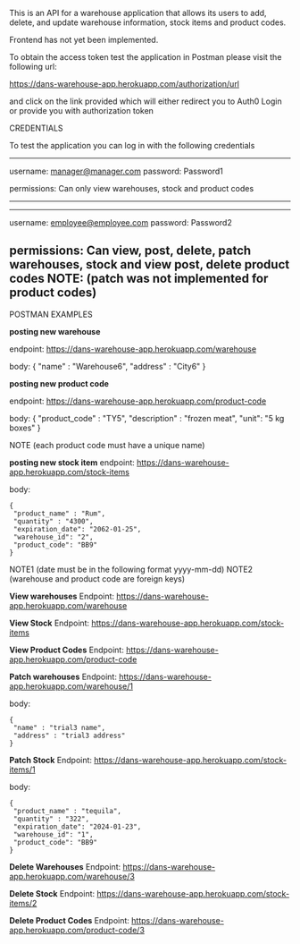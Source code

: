 This is an API for a warehouse application that allows its users to add, delete, and update warehouse information,
stock items and product codes.

Frontend has not yet been implemented.

To obtain the access token test the application in Postman please visit the following url: 

https://dans-warehouse-app.herokuapp.com/authorization/url

and click on the link provided which will either redirect you to Auth0 Login or provide you with 
authorization token 



CREDENTIALS

To test the application you can log in with the following credentials

---------------------------------------
username: manager@manager.com
password: Password1

permissions: Can only view warehouses, stock and product codes 

---------------------------------------


---------------------------------------
username: employee@employee.com
password: Password2

permissions: Can view, post, delete, patch warehouses, stock and view post, delete product codes
NOTE: (patch was not implemented for product codes) 
-----------------------------------------



POSTMAN EXAMPLES

********posting new warehouse********

endpoint:
    https://dans-warehouse-app.herokuapp.com/warehouse

body:
    {
     "name" : "Warehouse6",
     "address" : "City6"
    }
    
********posting new product code********

endpoint:
    https://dans-warehouse-app.herokuapp.com/product-code
    
body:
    {
     "product_code" : "TY5",
     "description" : "frozen meat",
     "unit": "5 kg boxes"
    }    
    
NOTE (each product code must have a unique name)
    
********posting new stock item********
endpoint:
    https://dans-warehouse-app.herokuapp.com/stock-items

body:

    {
     "product_name" : "Rum",
     "quantity" : "4300",
     "expiration_date": "2062-01-25",
     "warehouse_id": "2",
     "product_code": "BB9"
    }
NOTE1 (date must be in the following format yyyy-mm-dd)
NOTE2 (warehouse and product code are foreign keys)
  

********View warehouses********
Endpoint:
https://dans-warehouse-app.herokuapp.com/warehouse


********View Stock********
Endpoint:
https://dans-warehouse-app.herokuapp.com/stock-items



********View Product Codes********
Endpoint:
https://dans-warehouse-app.herokuapp.com/product-code



********Patch warehouses********
Endpoint:
https://dans-warehouse-app.herokuapp.com/warehouse/1


body:

    {
     "name" : "trial3 name",
     "address" : "trial3 address"
    }


********Patch Stock********
Endpoint:
https://dans-warehouse-app.herokuapp.com/stock-items/1



body:

    {
     "product_name" : "tequila",
     "quantity" : "322",
     "expiration_date": "2024-01-23",
     "warehouse_id": "1",
     "product_code": "BB9"
    }

    
********Delete Warehouses********
Endpoint:
https://dans-warehouse-app.herokuapp.com/warehouse/3


********Delete Stock********
Endpoint:
https://dans-warehouse-app.herokuapp.com/stock-items/2


********Delete Product Codes********
Endpoint:
https://dans-warehouse-app.herokuapp.com/product-code/3
 
         
        
     

